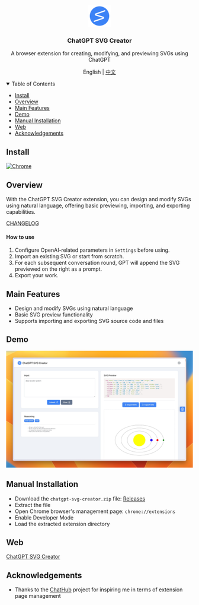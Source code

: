 <div align="center">
  <a href="https://github.com/xieziyu/chatgpt-svg-creator">
    <img src="./src/assets/icon.png" alt="Logo" width="60" height="60">
  </a>
  <h3 align="center">ChatGPT SVG Creator</h3>
  <p align="center">
    A browser extension for creating, modifying, and previewing SVGs using ChatGPT
  </p>
  <p align="center">
    English | <a href="./README_CN.md">中文</a>
  </p>
</div>

<details open>
  <summary>Table of Contents</summary>
  <ul>
    <li><a href="#install">Install</a></li>
    <li><a href="#overview">Overview</a></li>
    <li><a href="#main-features">Main Features</a></li>
    <li><a href="#demo">Demo</a></li>
    <li><a href="#manual-installation">Manual Installation</a></li>
    <li><a href="#web">Web</li>
    <li><a href="#acknowledgements">Acknowledgements</a></li>
  </ul>
</details>

## Install

[![Chrome][Chrome-image]][Chrome-url]

## Overview

With the ChatGPT SVG Creator extension, you can design and modify SVGs using natural language, offering basic previewing, importing, and exporting capabilities.

[CHANGELOG](./CHANGELOG.md) 

#### How to use

1. Configure OpenAI-related parameters in `Settings` before using.
2. Import an existing SVG or start from scratch.
3. For each subsequent conversation round, GPT will append the SVG previewed on the right as a prompt.
4. Export your work.

## Main Features

* Design and modify SVGs using natural language
* Basic SVG preview functionality
* Supports importing and exporting SVG source code and files

## Demo

![demo1](./docs/demo-1.png)

## Manual Installation

* Download the `chatgpt-svg-creator.zip` file: [Releases](https://github.com/xieziyu/chatgpt-svg-creator/releases)
* Extract the file
* Open Chrome browser's management page: `chrome://extensions`
* Enable Developer Mode
* Load the extracted extension directory

## Web

[ChatGPT SVG Creator](https://github.com/xieziyu/chatgpt-svg-creator-web)

## Acknowledgements

* Thanks to the [ChatHub](https://github.com/chathub-dev/chathub) project for inspiring me in terms of extension page management

[Chrome-image]: https://img.shields.io/badge/-Chrome-brightgreen?logo=google-chrome&logoColor=white

[Chrome-url]: https://chrome.google.com/webstore/detail/chatgpt-svg-creator/kgcmhfioeibcfbcchmmhagngnodaepcj?utm_source=website